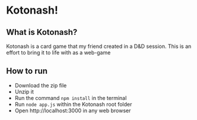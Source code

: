 # Kotonash!
## What is Kotonash?
Kotonash is a card game that my friend created in a D&D session. This is an effort to bring it to life with as a web-game

## How to run
- Download the zip file
- Unzip it
- Run the command `npm install` in the terminal
- Run `node app.js` within the Kotonash root folder
- Open http://localhost:3000 in any web browser
